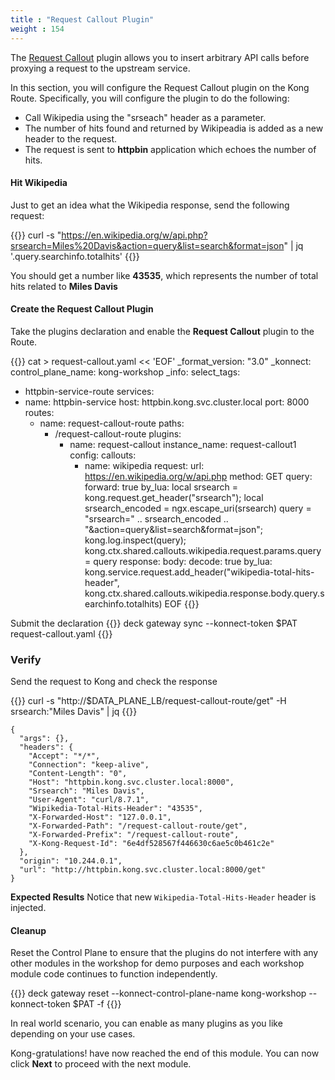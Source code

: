 ```yaml
---
title : "Request Callout Plugin"
weight : 154
---
```


The [Request Callout](https://developer.konghq.com/plugins/request-callout/) plugin allows you to insert arbitrary API calls before proxying a request to the upstream service.

In this section, you will configure the Request Callout plugin on the Kong Route. Specifically, you will configure the plugin to do the following:
* Call Wikipedia using the "srseach" header as a parameter.
* The number of hits found and returned by Wikipeadia is added as a new header to the request.
* The request is sent to **httpbin** application which echoes the number of hits.

#### Hit Wikipedia

Just to get an idea what the Wikipedia response, send the following request:

{{<highlight>}}
curl -s "https://en.wikipedia.org/w/api.php?srsearch=Miles%20Davis&action=query&list=search&format=json" | jq '.query.searchinfo.totalhits'
{{</highlight>}}

You should get a number like **43535**, which represents the number of total hits related to **Miles Davis**


#### Create the Request Callout Plugin

Take the plugins declaration and enable the **Request Callout** plugin to the Route.

{{<highlight>}}
cat > request-callout.yaml << 'EOF'
_format_version: "3.0"
_konnect:
  control_plane_name: kong-workshop
_info:
  select_tags:
  - httpbin-service-route
services:
- name: httpbin-service
  host: httpbin.kong.svc.cluster.local
  port: 8000
  routes:
  - name: request-callout-route
    paths:
    - /request-callout-route
    plugins:
      - name: request-callout
        instance_name: request-callout1
        config:
          callouts:
          - name: wikipedia
            request:
              url: https://en.wikipedia.org/w/api.php
              method: GET
              query:
                forward: true
              by_lua:
                local srsearch = kong.request.get_header("srsearch");
                local srsearch_encoded = ngx.escape_uri(srsearch)
                query = "srsearch=" .. srsearch_encoded .. "&action=query&list=search&format=json";
                kong.log.inspect(query);
                kong.ctx.shared.callouts.wikipedia.request.params.query = query
            response:
              body:
                decode: true
              by_lua:
                kong.service.request.add_header("wikipedia-total-hits-header", kong.ctx.shared.callouts.wikipedia.response.body.query.searchinfo.totalhits)
EOF
{{</highlight>}}


Submit the declaration
{{<highlight>}}
deck gateway sync --konnect-token $PAT request-callout.yaml
{{</highlight>}}


### Verify
Send the request to Kong and check the response

{{<highlight>}}
curl -s "http://$DATA_PLANE_LB/request-callout-route/get" -H srsearch:"Miles Davis" | jq
{{</highlight>}}

```
{
  "args": {},
  "headers": {
    "Accept": "*/*",
    "Connection": "keep-alive",
    "Content-Length": "0",
    "Host": "httpbin.kong.svc.cluster.local:8000",
    "Srsearch": "Miles Davis",
    "User-Agent": "curl/8.7.1",
    "Wipikedia-Total-Hits-Header": "43535",
    "X-Forwarded-Host": "127.0.0.1",
    "X-Forwarded-Path": "/request-callout-route/get",
    "X-Forwarded-Prefix": "/request-callout-route",
    "X-Kong-Request-Id": "6e4df528567f446630c6ae5c0b461c2e"
  },
  "origin": "10.244.0.1",
  "url": "http://httpbin.kong.svc.cluster.local:8000/get"
}
```


**Expected Results**
Notice that new ``Wikipedia-Total-Hits-Header`` header is injected.


#### Cleanup

Reset the Control Plane to ensure that the plugins do not interfere with any other modules in the workshop for demo purposes and each workshop module code continues to function independently.

{{<highlight>}}
deck gateway reset --konnect-control-plane-name kong-workshop --konnect-token $PAT -f
{{</highlight>}}

In real world scenario, you can enable as many plugins as you like depending on your use cases.

Kong-gratulations! have now reached the end of this module. You can now click **Next** to proceed with the next module.